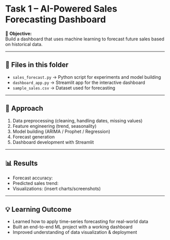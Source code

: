 # Task 1 – AI-Powered Sales Forecasting Dashboard  

📌 **Objective:**  
Build a dashboard that uses machine learning to forecast future sales based on historical data.  

---

## 📂 Files in this folder  
- `sales_forecast.py` → Python script for experiments and model building  
- `dashboard_app.py` → Streamlit app for the interactive dashboard  
- `sample_sales.csv` → Dataset used for forecasting  
---

## 🔎 Approach  
1. Data preprocessing (cleaning, handling dates, missing values)  
2. Feature engineering (trend, seasonality)  
3. Model building (ARIMA / Prophet / Regression)  
4. Forecast generation  
5. Dashboard development with Streamlit  

---

## 📊 Results  
- Forecast accuracy: 
- Predicted sales trend:  
- Visualizations: (insert charts/screenshots)  

---

## 💡 Learning Outcome  
- Learned how to apply time-series forecasting for real-world data  
- Built an end-to-end ML project with a working dashboard  
- Improved understanding of data visualization & deployment  
